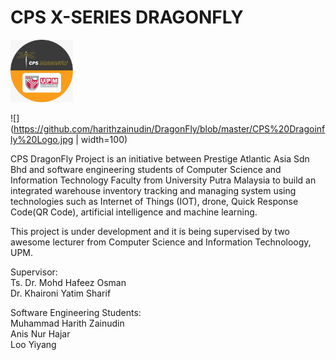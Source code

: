 # CPS X-SERIES DRAGONFLY

<img src="https://github.com/harithzainudin/DragonFly/blob/master/CPS%20Dragoinfly%20Logo.jpg" width="100" height="100"/>

![](https://github.com/harithzainudin/DragonFly/blob/master/CPS%20Dragoinfly%20Logo.jpg | width=100)

CPS DragonFly Project is an initiative between Prestige Atlantic Asia Sdn Bhd and software engineering students of Computer Science and Information Technology Faculty from University Putra Malaysia to build an integrated warehouse inventory tracking and managing system using technologies such as Internet of Things (IOT), drone, Quick Response Code(QR Code), artificial intelligence and machine learning.

This project is under development and it is being supervised by two awesome lecturer from Computer Science and Information Technoloogy, UPM.

Supervisor:  
Ts. Dr. Mohd Hafeez Osman  
Dr. Khaironi Yatim Sharif

Software Engineering Students:  
Muhammad Harith Zainudin  
Anis Nur Hajar  
Loo Yiyang  
